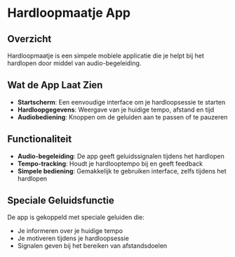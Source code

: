 # Hardloopmaatje App

## Overzicht

Hardloopmaatje is een simpele mobiele applicatie die je helpt bij het hardlopen door middel van audio-begeleiding.

## Wat de App Laat Zien

- **Startscherm**: Een eenvoudige interface om je hardloopsessie te starten
- **Hardloopgegevens**: Weergave van je huidige tempo, afstand en tijd
- **Audiobediening**: Knoppen om de geluiden aan te passen of te pauzeren

## Functionaliteit

- **Audio-begeleiding**: De app geeft geluidssignalen tijdens het hardlopen
- **Tempo-tracking**: Houdt je hardlooptempo bij en geeft feedback
- **Simpele bediening**: Gemakkelijk te gebruiken interface, zelfs tijdens het hardlopen

## Speciale Geluidsfunctie

De app is gekoppeld met speciale geluiden die:

- Je informeren over je huidige tempo
- Je motiveren tijdens je hardloopsessie
- Signalen geven bij het bereiken van afstandsdoelen

